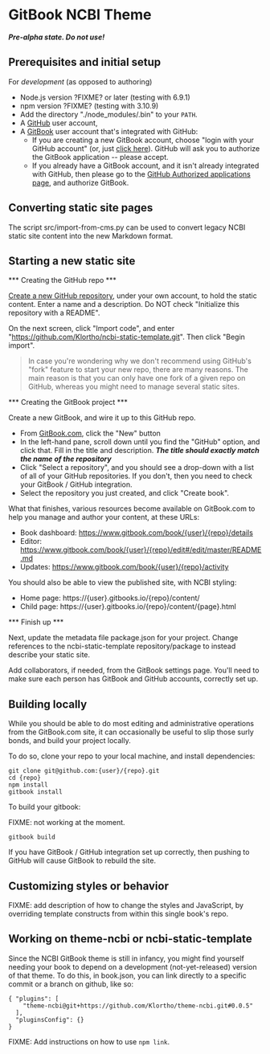 # GitBook NCBI Theme

***Pre-alpha state. Do not use!***

## Prerequisites and initial setup

For *development* (as opposed to authoring) 

* Node.js version ?FIXME? or later (testing with 6.9.1)
* npm version ?FIXME? (testing with 3.10.9)
* Add the directory "./node_modules/.bin" to your `PATH`.
* A [GitHub](https://github.com) user account,
* A [GitBook](https://gitbook.com) user account that's integrated with 
  GitHub:
    * If you are creating a new GitBook account, choose "login with your 
      GitHub account" (or, just [click 
      here](https://www.gitbook.com/auth/github/user)). GitHub will ask you 
      to authorize the GitBook application -- please accept.
    * If you already have a GitBook account, and it isn't already 
      integrated with GitHub, then please go to the [GitHub Authorized 
      applications page](https://github.com/settings/applications), and 
      authorize GitBook.


## Converting static site pages

The script src/import-from-cms.py can be used to convert legacy NCBI
static site content into the new Markdown format.




## Starting a new static site

*** Creating the GitHub repo ***

[Create a new GitHub repository](https://github.com/new), under your own
account, to hold the static content. Enter a name and a description.
Do NOT check "Initialize this repository with a README".

On the next screen, click "Import code", and enter 
"https://github.com/Klortho/ncbi-static-template.git". Then click "Begin
import".

> In case you're wondering why we don't recommend using GitHub's "fork"
> feature to start your new repo, there are many reasons. The main reason
> is that you can only have one fork of a given repo on GitHub, whereas
> you might need to manage several static sites.

*** Creating the GitBook project ***

Create a new GitBook, and wire it up to this GitHub repo.

* From [GitBook.com](https://www.gitbook.com/), click the "New" button
* In the left-hand pane, scroll down until you find the "GitHub" option,
  and click that. Fill in the title and description. ***The title should
  exactly match the name of the repository***
* Click "Select a repository", and you should see a drop-down with a list
  of all of your GitHub repositories. If you don't, then you need to check
  your GitBook / GitHub integration.
* Select the repository you just created, and click "Create book".

What that finishes, various resources become available on GitBook.com to 
help you manage and author your content, at these URLs:

* Book dashboard: https://www.gitbook.com/book/{user}/{repo}/details
* Editor: https://www.gitbook.com/book/{user}/{repo}/edit#/edit/master/README.md
* Updates: https://www.gitbook.com/book/{user}/{repo}/activity

You should also be able to view the published site, with NCBI styling:

* Home page: https://{user}.gitbooks.io/{repo}/content/
* Child page: https://{user}.gitbooks.io/{repo}/content/{page}.html

*** Finish up ***

Next, update the metadata file package.json for your project. Change 
references to the ncbi-static-template repository/package to instead 
describe your static site.

Add collaborators, if needed, from the GitBook settings page. You'll need
to make sure each person has GitBook and GitHub accounts, correctly set up.




## Building locally

While you should be able to do most editing and administrative operations 
from the GitBook.com site, it can occasionally be useful to slip those 
surly bonds, and build your project locally.

To do so, clone your repo to your local machine, and install dependencies:

```
git clone git@github.com:{user}/{repo}.git
cd {repo}
npm install
gitbook install
```

To build your gitbook:

FIXME: not working at the moment.

```
gitbook build
```

If you have GitBook / GitHub integration set up correctly, then pushing
to GitHub will cause GitBook to rebuild the site.


## Customizing styles or behavior

FIXME: add description of how to change the styles and JavaScript, by 
overriding template constructs from within this single book's repo.


## Working on theme-ncbi or ncbi-static-template

Since the NCBI GitBook theme is still in infancy, you might find yourself
needing your book to depend on a development (not-yet-released) version of
that theme. To do this, in book.json, you can link directly to a specific
commit or 
a branch on
github, like so:

```
{ "plugins": [
    "theme-ncbi@git+https://github.com/Klortho/theme-ncbi.git#0.0.5"
  ],
  "pluginsConfig": {}
}
```


FIXME: Add instructions on how to use `npm link`.



